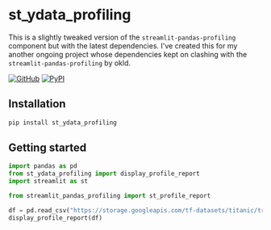 # st_ydata_profiling
This is a slightly tweaked version of the `streamlit-pandas-profiling` component but with the latest dependencies. I've created this for my another ongoing project whose dependencies kept on clashing with the `streamlit-pandas-profiling` by okld.


[![GitHub][github_badge]][github_link] [![PyPI][pypi_badge]][pypi_link] 

## Installation

```sh
pip install st_ydata_profiling
```

## Getting started

```python
import pandas as pd
from st_ydata_profiling import display_profile_report
import streamlit as st

from streamlit_pandas_profiling import st_profile_report

df = pd.read_csv("https://storage.googleapis.com/tf-datasets/titanic/train.csv")
display_profile_report(df)
```

[github_badge]: https://badgen.net/badge/icon/GitHub?icon=github&color=black&label
[github_link]: https://github.com/arpy8/st_ydata_profiling

[pypi_badge]: https://badgen.net/pypi/v/st-ydata-profiling?icon=pypi&color=black&label
[pypi_link]: https://pypi.org/project/st-ydata-profiling